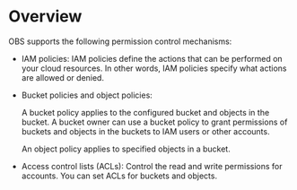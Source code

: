# Overview<a name="obs_03_0047"></a>

OBS supports the following permission control mechanisms:

-   IAM policies:  IAM policies  define the actions that can be performed on your cloud resources. In other words,  IAM policies  specify what actions are allowed or denied.
-   Bucket policies and object policies:

    A bucket policy applies to the configured bucket and objects in the bucket. A bucket owner can use a bucket policy to grant permissions of buckets and objects in the buckets to IAM users or other accounts.

    An object policy applies to specified objects in a bucket.

-   Access control lists \(ACLs\): Control the read and write permissions for accounts. You can set ACLs for buckets and objects.

